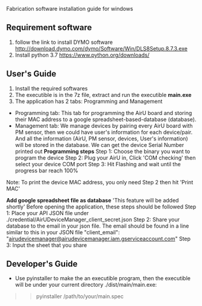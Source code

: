 Fabrication software installation guide for windows

## Requirement software
1. follow the link to install DYMO software
http://download.dymo.com/dymo/Software/Win/DLS8Setup.8.7.3.exe
2. Install python 3.7
https://www.python.org/downloads/

## User's Guide
1. Install the required softwares
2. The executible is in the 7z file, extract and run the executible **main.exe**
3. The application has 2 tabs: Programming and Management
- Programming tab: This tab for programming the AirU board and storing their MAC address to a google spreadsheet-based-database (database).
- Management tab: We manage devices by pairing every AirU board with PM sensor, then we could have user's information for each device/pair. And all the information (AirU, PM sensor, devices, User's information) will be stored in the database. We can get the device Serial Number printed out
**Programming steps**
Step 1: Choose the binary you want to program the device
Step 2: Plug your AirU in, Click 'COM checking' then select your device COM port
Step 3: Hit Flashing and wait until the progress bar reach 100%

Note: To print the device MAC address, you only need Step 2 then hit 'Print MAC'

**Add google spreadsheet file as database** 'This feature will be added shortly'
Before opening the application, these steps should be followed
Step 1: Place your API JSON file under ./credential/AirUDeviceManager_client_secret.json
Step 2: Share your database to the email in your json file. The email should be found in a line similar to this in your JSON file 
"client_email": "airudevicemanager@airudevicemanager.iam.gserviceaccount.com"
Step 3: Input the sheet that you share

## Developer's Guide
- Use pyinstaller to make the an executible program, then the executible will be under your current directory ./dist/main/main.exe:
>> pyinstaller /path/to/your/main.spec

